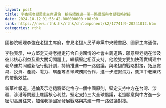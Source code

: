 ```yaml
---
layout: post
title: 李強晤老撾國家主席通倫　稱持續推進一帶一路倡議與老撾戰略對接
date: 2024-10-12 01:53:42.000000000 +08:00
link: https://news.rthk.hk/rthk/ch/component/k2/1774149-20241012.htm
categories: rthk
---
```


國務院總理李強在老撾主席府，會見老撾人民革命黨中央總書記、國家主席通倫。

李強表示，中方堅定支持老撾走符合自身國情的社會主義道路，願意與老撾在涉及彼此核心利益及重大關切問題上，繼續堅定相互支持。他說雙方要加快落實構建中老命運共同體新版行動計劃，持續推進一帶一路倡議，與老撾的戰略對接，拓展貿易、投資、產能、電力、礦產等各領域務實合作，進一步挖掘潛力，發揮中老鐵路的帶動效益。

新華社報道，通倫表示老撾將堅定恪守一個中國原則，堅定支持中方在台灣、涉疆、涉港等問題上維護核心利益，堅定支持三大全球倡議，老撾願意與中方進一步密切高層往來，加強老撾國家發展戰略與共建一帶一路倡議對接。
